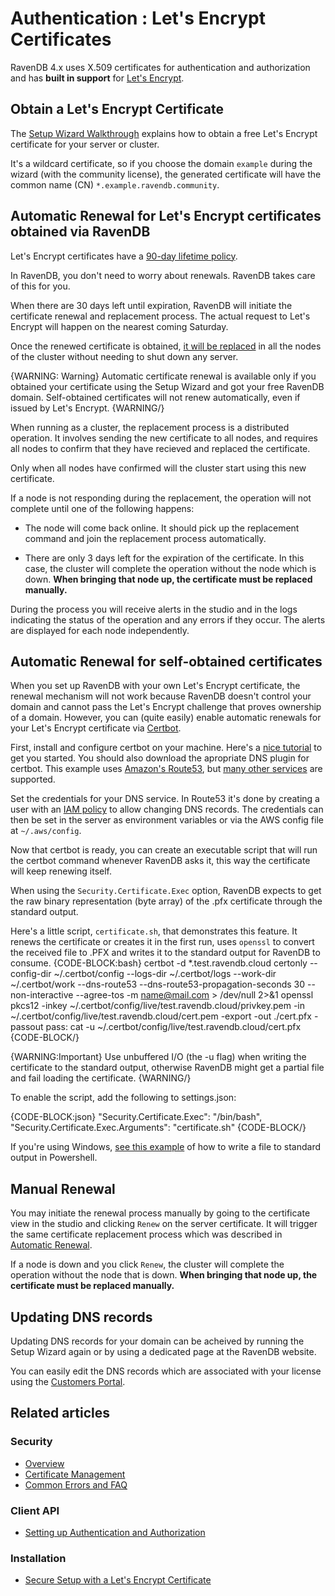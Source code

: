 # Authentication : Let's Encrypt Certificates

RavenDB 4.x uses X.509 certificates for authentication and authorization and has **built in support** for [Let's Encrypt](https://letsencrypt.org/).

## Obtain a Let's Encrypt Certificate

The [Setup Wizard Walkthrough](../../../start/installation/setup-wizard) explains how to obtain a free Let's Encrypt certificate for your server or cluster.

It's a wildcard certificate, so if you choose the domain `example` during the wizard (with the community license), the generated certificate will have the common name (CN) `*.example.ravendb.community`.

## Automatic Renewal for Let's Encrypt certificates obtained via RavenDB

Let's Encrypt certificates have a [90-day lifetime policy](https://letsencrypt.org/2015/11/09/why-90-days.html).

In RavenDB, you don't need to worry about renewals. RavenDB takes care of this for you.

When there are 30 days left until expiration, RavenDB will initiate the certificate renewal and replacement process. The actual request to Let's Encrypt will happen on the nearest coming Saturday.

Once the renewed certificate is obtained, [it will be replaced](../../../server/security/authentication/certificate-renewal-and-rotation) in all the nodes of the cluster without needing to shut down any server.

{WARNING: Warning} 
Automatic certificate renewal is available only if you obtained your certificate using the Setup Wizard and got your free RavenDB domain. Self-obtained certificates will not renew automatically, even if issued by Let's Encrypt.
{WARNING/}

When running as a cluster, the replacement process is a distributed operation. It involves sending the new certificate to all nodes, and requires all nodes to confirm that they have recieved and replaced the certificate.

Only when all nodes have confirmed will the cluster start using this new certificate. 

If a node is not responding during the replacement, the operation will not complete until one of the following happens:

* The node will come back online. It should pick up the replacement command and join the replacement process automatically.

* There are only 3 days left for the expiration of the certificate. In this case, the cluster will complete the operation without the node which is down. **When bringing that node up, the certificate must be replaced manually.**

During the process you will receive alerts in the studio and in the logs indicating the status of the operation and any errors if they occur. The alerts are displayed for each node independently.

## Automatic Renewal for self-obtained certificates

When you set up RavenDB with your own Let's Encrypt certificate, the renewal mechanism will not work because RavenDB doesn't control your domain and cannot pass the Let's Encrypt challenge that proves ownership of a domain.
However, you can (quite easily) enable automatic renewals for your Let's Encrypt certificate via [Certbot](https://certbot.eff.org/).

First, install and configure certbot on your machine. Here's a [nice tutorial](https://medium.com/prog-code/lets-encrypt-wildcard-certificate-configuration-with-aws-route-53-9c15adb936a7) to get you started.
You should also download the apropriate DNS plugin for certbot. This example uses [Amazon's Route53](https://certbot-dns-route53.readthedocs.io/en/stable/), but [many other services](https://certbot.eff.org/docs/using.html#dns-plugins) are supported.

Set the credentials for your DNS service. In Route53 it's done by creating a user with an [IAM policy](https://certbot-dns-route53.readthedocs.io/en/stable/#sample-aws-policy-json) to allow changing DNS records. The credentials can then be set in the server as environment variables or via the AWS config file at `~/.aws/config`.

Now that certbot is ready, you can create an executable script that will run the certbot command whenever RavenDB asks it, this way the certificate will keep renewing itself. 

When using the `Security.Certificate.Exec` option, RavenDB expects to get the raw binary representation (byte array) of the .pfx certificate through the standard output.

Here's a little script, `certificate.sh`, that demonstrates this feature. It renews the certificate or creates it in the first run, uses `openssl` to convert the received file to .PFX and writes it to the standard output for RavenDB to consume. 
{CODE-BLOCK:bash}
certbot -d *.test.ravendb.cloud certonly --config-dir ~/.certbot/config --logs-dir ~/.certbot/logs --work-dir ~/.certbot/work --dns-route53 --dns-route53-propagation-seconds 30 --non-interactive --agree-tos -m name@mail.com > /dev/null 2>&1
openssl pkcs12 -inkey ~/.certbot/config/live/test.ravendb.cloud/privkey.pem -in ~/.certbot/config/live/test.ravendb.cloud/cert.pem -export -out ./cert.pfx -passout pass:
cat -u ~/.certbot/config/live/test.ravendb.cloud/cert.pfx
{CODE-BLOCK/}

{WARNING:Important}
Use unbuffered I/O (the -u flag) when writing the certificate to the standard output, otherwise RavenDB might get a partial file and fail loading the certificate.
{WARNING/}

To enable the script, add the following to settings.json:

{CODE-BLOCK:json}
"Security.Certificate.Exec": "/bin/bash",
"Security.Certificate.Exec.Arguments": "certificate.sh"
{CODE-BLOCK/}

If you're using Windows, [see this example](../../../server/security/authentication/certificate-configuration) of how to write a file to standard output in Powershell.

## Manual Renewal

You may initiate the renewal process manually by going to the certificate view in the studio and clicking `Renew` on the server certificate. It will trigger the same certificate replacement process which was described in [Automatic Renewal](../../../server/security/authentication/lets-encrypt-certificates#automatic-renewal).

If a node is down and you click `Renew`, the cluster will complete the operation without the node that is down. **When bringing that node up, the certificate must be replaced manually.**


## Updating DNS records

Updating DNS records for your domain can be acheived by running the Setup Wizard again or by using a dedicated page at the RavenDB website.

You can easily edit the DNS records which are associated with your license using the [Customers Portal](https://customers.ravendb.net).

## Related articles

### Security 

- [Overview](../../../server/security/overview)
- [Certificate Management](../../../server/security/authentication/certificate-management)
- [Common Errors and FAQ](../../../server/security/common-errors-and-faq)

### Client API

- [Setting up Authentication and Authorization](../../../client-api/setting-up-authentication-and-authorization)

### Installation

- [Secure Setup with a Let's Encrypt Certificate](../../../start/installation/setup-wizard#secure-setup-with-a-let)
